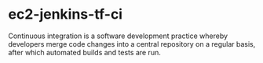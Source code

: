 # ec2-jenkins-tf-ci
Continuous integration is a software development practice whereby developers merge code changes into a central repository on a regular basis, after which automated builds and tests are run.
